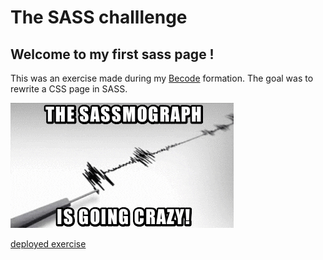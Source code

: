 # The SASS challlenge

## Welcome to my first sass page !
This was an exercise made during my [Becode](https://github.com/becodeorg) formation. The goal was to rewrite a CSS page in SASS.

![Sassy!](img/.gif)

[deployed exercise](https://anonymouse97.github.io/challenge-sass/)
